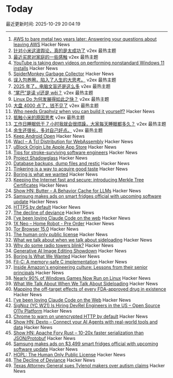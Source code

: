 # Today

最近更新时间: 2025-10-29 20:04:19

--- 
1. [AWS to bare metal two years later: Answering your questions about leaving AWS](https://oneuptime.com/blog/post/2025-10-29-aws-to-bare-metal-two-years-later/view) Hacker News
2. [针对小米这波舆论，真的是太成功了](https://www.v2ex.com/t/1169164) v2ex 最热主题
3. [最近买房对家庭的一些感触](https://www.v2ex.com/t/1169141) v2ex 最热主题
4. [YouTube is taking down videos on performing nonstandard Windows 11 installs](https://old.reddit.com/r/DataHoarder/comments/1oiz0v0/youtube_is_taking_down_videos_on_performing/) Hacker News
5. [SpiderMonkey Garbage Collector](https://firefox-source-docs.mozilla.org/js/gc.html) Hacker News
6. [误入包养圈，陷入了人生的大思考。](https://www.v2ex.com/t/1169124) v2ex 最热主题
7. [2025 年了，电脑文盲还是这么多](https://www.v2ex.com/t/1169115) v2ex 最热主题
8. [“尾巴”是读 yǐ还是 wěi？](https://www.v2ex.com/t/1169109) v2ex 最热主题
9. [Linux Do 为何发展得如此之快？](https://www.v2ex.com/t/1169086) v2ex 最热主题
10. [大盘 4000 点了，钱不见了](https://www.v2ex.com/t/1169036) v2ex 最热主题
11. [Who needs Graphviz when you can build it yourself?](https://spidermonkey.dev/blog/2025/10/28/iongraph-web.html) Hacker News
12. [抵触小米的原因思考](https://www.v2ex.com/t/1169098) v2ex 最热主题
13. [工作日睡眠低于 7 小时我就会很烦躁，大家每天睡眠都多久？](https://www.v2ex.com/t/1169042) v2ex 最热主题
14. [余生还很长，多对自己好点。](https://www.v2ex.com/t/1169037) v2ex 最热主题
15. [Keep Android Open](http://keepandroidopen.org/) Hacker News
16. [Wacl – A Tcl Distribution for WebAssembly](https://github.com/ecky-l/wacl) Hacker News
17. [uBlock Origin Lite Apple App Store](https://apps.apple.com/in/app/ublock-origin-lite/id6745342698) Hacker News
18. [Tips for stroke-surviving software engineers](https://blog.j11y.io/2025-10-29_stroke_tips_for_engineers/) Hacker News
19. [Project Shadowglass](https://shadowglassgame.com) Hacker News
20. [Database backups, dump files and restic](https://strugglers.net/posts/2025/database-backups-dump-files-and-restic/) Hacker News
21. [Tinkering is a way to acquire good taste](https://seated.ro/blog/tinkering-a-lost-art) Hacker News
22. [Boring is what we wanted](https://512pixels.net/2025/10/boring-is-what-we-wanted/) Hacker News
23. [Keeping the Internet fast and secure: introducing Merkle Tree Certificates](https://blog.cloudflare.com/bootstrap-mtc/) Hacker News
24. [Show HN: Butter – A Behavior Cache for LLMs](https://www.butter.dev/) Hacker News
25. [Samsung makes ads on smart fridges official with upcoming software update](https://arstechnica.com/gadgets/2025/10/samsung-makes-ads-on-3499-smart-fridges-official-with-upcoming-software-update/) Hacker News
26. [HTTPS by default](https://security.googleblog.com/2025/10/https-by-default.html) Hacker News
27. [The decline of deviance](https://www.experimental-history.com/p/the-decline-of-deviance) Hacker News
28. [I've been loving Claude Code on the web](https://ben.page/claude-code-web) Hacker News
29. [1X Neo – Home Robot - Pre Order](https://www.1x.tech/order) Hacker News
30. [Tor Browser 15.0](https://blog.torproject.org/new-release-tor-browser-150/) Hacker News
31. [The human only public license](https://vanderessen.com/posts/hopl/) Hacker News
32. [What we talk about when we talk about sideloading](https://f-droid.org/2025/10/28/sideloading.html) Hacker News
33. [Why do some radio towers blink?](https://www.jeffgeerling.com/blog/2025/why-do-some-radio-towers-blink) Hacker News
34. [Generative AI Image Editing Showdown](https://genai-showdown.specr.net/image-editing) Hacker News
35. [Boring Is What We Wanted](https://512pixels.net/2025/10/boring-is-what-we-wanted/) Hacker News
36. [Fil-C: A memory-safe C implementation](https://lwn.net/SubscriberLink/1042938/658ade3768dd4758/) Hacker News
37. [Inside Amazon's engineering culture: Lessons from their senior principals](https://olshansky.substack.com/p/inside-amazons-engineering-culture) Hacker News
38. [Nearly 90% of Windows Games Now Run on Linux](https://www.tomshardware.com/software/linux/nearly-90-percent-of-windows-games-now-run-on-linux-latest-data-shows-as-windows-10-dies-gaming-on-linux-is-more-viable-than-ever) Hacker News
39. [What We Talk About When We Talk About Sideloading](https://f-droid.org/2025/10/28/sideloading.html) Hacker News
40. [Mapping the off-target effects of every FDA-approved drug in existence](https://www.owlposting.com/p/mapping-the-off-target-effects-of) Hacker News
41. [I've been loving Claude Code on the Web](https://ben.page/claude-code-web) Hacker News
42. [SigNoz (YC W21) Is Hiring DevRel Engineers in the US – Open Source O11y Platform](https://jobs.ashbyhq.com/SigNoz/8447522c-1163-48d0-8f55-fac25f64a0f3) Hacker News
43. [Chrome to warn on unencrypted HTTP by default](https://security.googleblog.com/2025/10/https-by-default.html) Hacker News
44. [Show HN: Dexto – Connect your AI Agents with real-world tools and data](https://github.com/truffle-ai/dexto) Hacker News
45. [Show HN: Apache Fory Rust – 10-20x faster serialization than JSON/Protobuf](https://fory.apache.org/blog/2025/10/29/fory_rust_versatile_serialization_framework/) Hacker News
46. [Samsung makes ads on $3,499 smart fridges official with upcoming software update](https://arstechnica.com/gadgets/2025/10/samsung-makes-ads-on-3499-smart-fridges-official-with-upcoming-software-update/) Hacker News
47. [HOPL: The Human Only Public License](https://vanderessen.com/posts/hopl/) Hacker News
48. [The Decline of Deviance](https://www.experimental-history.com/p/the-decline-of-deviance) Hacker News
49. [Texas Attorney General sues Tylenol makers over autism claims](https://www.bbc.com/news/articles/ce9d3n1r08do) Hacker News
